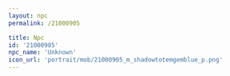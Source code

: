 ```yaml
---
layout: npc
permalink: /21000905

title: Npc
id: '21000905'
npc_name: 'Unknown'
icon_url: 'portrait/mob/21000905_m_shadowtotemgemblue_p.png'
---
```

